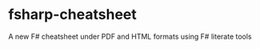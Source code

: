 fsharp-cheatsheet
=================

A new F# cheatsheet under PDF and HTML formats using F# literate tools

